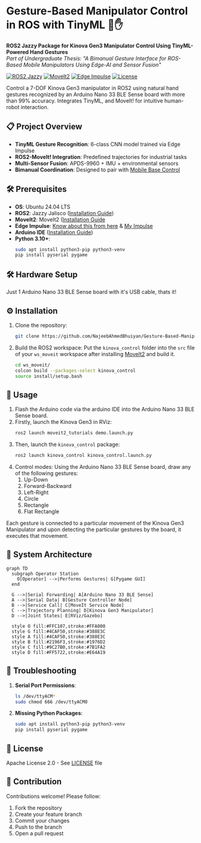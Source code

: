# Gesture-Based Manipulator Control in ROS with TinyML 🤖✋

**ROS2 Jazzy Package for Kinova Gen3 Manipulator Control Using TinyML-Powered Hand Gestures**  
*Part of Undergraduate Thesis: "A Bimanual Gesture Interface for ROS-Based Mobile Manipulators Using Edge-AI and Sensor Fusion"*

[![ROS2 Jazzy](https://img.shields.io/badge/ROS2-Jazzy-%23C5221F)](https://docs.ros.org/en/jazzy/)
[![MoveIt2](https://img.shields.io/badge/MoveIt2-Project-%23C5221F)](https://moveit.picknik.ai/main/doc/tutorials/getting_started/getting_started.html)
[![Edge Impulse](https://img.shields.io/badge/Edge_Impulse-Project-FF6F00)](https://studio.edgeimpulse.com/public/646751/live)
[![License](https://img.shields.io/badge/License-Apache_2.0-blue.svg)](https://opensource.org/licenses/Apache-2.0)

Control a 7-DOF Kinova Gen3 manipulator in ROS2 using natural hand gestures recognized by an Arduino Nano 33 BLE Sense board with more than 99% accuracy. Integrates TinyML, and MoveIt! for intuitive human-robot interaction.

## 📋 Project Overview
- **TinyML Gesture Recognition**: 6-class CNN model trained via Edge Impulse
- **ROS2-MoveIt! Integration**: Predefined trajectories for industrial tasks
- **Multi-Sensor Fusion**: APDS-9960 + IMU + environmental sensors
- **Bimanual Coordination**: Designed to pair with [Mobile Base Control](https://github.com/NajeebAhmedBhuiyan/Gesture-Based-Mobile-Robot-Control-in-ROS)

## 🛠️ Prerequisites
- **OS**: Ubuntu 24.04 LTS
- **ROS2**: Jazzy Jalisco ([Installation Guide](https://docs.ros.org/en/jazzy/Installation.html))
- **MoveIt2**: MoveIt2 ([Installation Guide](https://moveit.picknik.ai/main/doc/tutorials/getting_started/getting_started.html)
- **Edge Impulse**: [Know about this from here](https://edgeimpulse.com) & [My Impulse](https://studio.edgeimpulse.com/public/646751/live)
- **Arduino IDE** ([Installation Guide](https://www.arduino.cc/en/software))
- **Python 3.10+**:
  ```bash
  sudo apt install python3-pip python3-venv
  pip install pyserial pygame
  ```

## 🛠️ Hardware Setup 
Just 1 Arduino Nano 33 BLE Sense board with it's USB cable, thats it!

## ⚙️ Installation
1. Clone the repository:
   ```bash
   git clone https://github.com/NajeebAhmedBhuiyan/Gesture-Based-Manipulator-Control-in-ROS-with-TinyML.git
   ```
2. Build the ROS2 workspace:
   Put the `kinova_control` folder into the `src` file of your `ws_moveit` workspace after installing [MoveIt2](https://moveit.picknik.ai/main/doc/tutorials/getting_started/getting_started.html) and build it.
   ```bash
   cd ws_moveit/
   colcon build --packages-select kinova_control
   source install/setup.bash
   ```

## 🚀 Usage
1. Flash the Arduino code via the arduino IDE into the Arduino Nano 33 BLE Sense board.
2. Firstly, launch the Kinova Gen3 in RViz:
   ```bash
   ros2 launch moveit2_tutorials demo.launch.py
   ```
3. Then, launch the `kinova_control` package:
   ```bash
   ros2 launch kinova_control kinova_control.launch.py
   ```
4. Control modes:
   Using the Arduino Nano 33 BLE Sense board, draw any of the following gestures:
   1. Up-Down
   2. Forward-Backward
   3. Left-Right
   4. Circle
   5. Rectangle
   6. Flat Rectangle

  Each gesture is connected to a particular movement of the Kinova Gen3 Manipulator and upon detecting the particular gestures by the board, it executes that movement.  

## 🧩 System Architecture
```mermaid
graph TD
  subgraph Operator Station
    O[Operator] -->|Performs Gestures| G[Pygame GUI]
  end
  
  G -->|Serial Forwarding| A[Arduino Nano 33 BLE Sense]
  A -->|Serial Data| B[Gesture Controller Node]
  B -->|Service Call| C[MoveIt Service Node]
  C -->|Trajectory Planning| D[Kinova Gen3 Manipulator]
  D -->|Joint States| E[RViz/Gazebo]
  
  style O fill:#FFC107,stroke:#FFA000
  style G fill:#4CAF50,stroke:#388E3C
  style A fill:#4CAF50,stroke:#388E3C
  style B fill:#2196F3,stroke:#1976D2
  style C fill:#9C27B0,stroke:#7B1FA2
  style D fill:#FF5722,stroke:#E64A19
```

## 🚨 Troubleshooting
1. **Serial Port Permissions**:
   ```bash
   ls /dev/ttyACM*
   sudo chmod 666 /dev/ttyACM0
   ```
2. **Missing Python Packages**:
   ```bash
   sudo apt install python3-pip python3-venv
   pip install pyserial pygame
   ```

## 📜 License
Apache License 2.0 - See [LICENSE](LICENSE) file

## 🙌 Contribution
Contributions welcome! Please follow:
1. Fork the repository
2. Create your feature branch
3. Commit your changes
4. Push to the branch
5. Open a pull request



